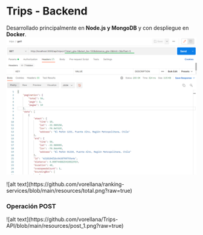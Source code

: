 # Trips - Backend
Desarrollado principalmente en **Node.js y MongoDB** y con despliegue en **Docker**.
<Imagen get_1>
  ![alt text](https://github.com/vorellana/Trips-API/blob/main/resources/get_1.png?raw=true)

<Imagen total>
  ![alt text](https://github.com/vorellana/ranking-services/blob/main/resources/total.png?raw=true)  

### Operación POST
<Imagen post_1>
  ![alt text](https://github.com/vorellana/Trips-API/blob/main/resources/post_1.png?raw=true)  

